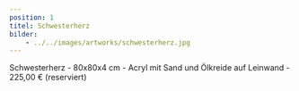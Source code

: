 ```yaml
---
position: 1
titel: Schwesterherz
bilder:
    - ../../images/artworks/schwesterherz.jpg
---
```


Schwesterherz - 80x80x4 cm - Acryl mit Sand und Ölkreide auf Leinwand - 225,00 € (reserviert)
